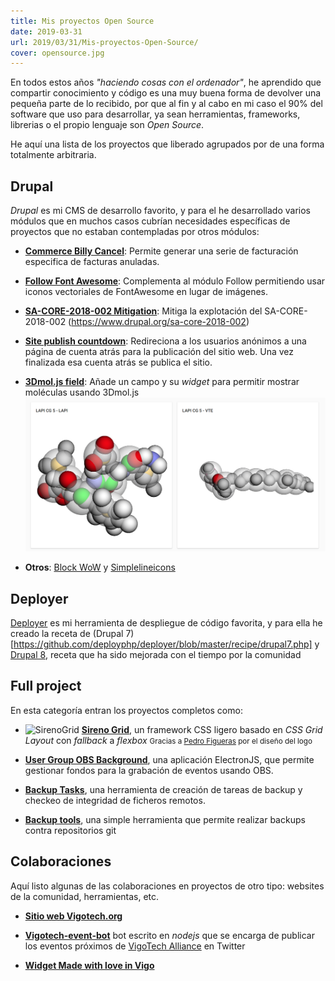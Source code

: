 ```yaml
---
title: Mis proyectos Open Source
date: 2019-03-31
url: 2019/03/31/Mis-proyectos-Open-Source/
cover: opensource.jpg
---
```


En todos estos años _"haciendo cosas con el ordenador"_, he aprendido que compartir conocimiento y código es una muy buena forma de devolver una pequeña parte de lo recibido, por que al fin y al cabo en mi caso el 90% del software que uso para desarrollar, ya sean herramientas, frameworks, librerias o el propio lenguaje son _Open Source_.

He aquí una lista de los proyectos que liberado agrupados por de una forma totalmente arbitraria.  


## Drupal
_Drupal_ es mi CMS de desarrollo favorito, y para el he desarrollado varios módulos que en muchos casos cubrían necesidades específicas de proyectos que no estaban contempladas por otros módulos:


*  **[Commerce Billy Cancel](https://www.drupal.org/project/commerce_billy_cancel)**: Permite generar una serie de facturación especifica de facturas anuladas.
*  **[Follow Font Awesome](https://www.drupal.org/project/follow_fontawesome)**: Complementa al módulo Follow permitiendo usar iconos vectoriales de FontAwesome en lugar de imágenes.
*  **[SA-CORE-2018-002 Mitigation](https://www.drupal.org/project/sa_core_2018_002)**: Mitiga la explotación del SA-CORE-2018-002 (https://www.drupal.org/sa-core-2018-002)
*  **[Site publish countdown](https://www.drupal.org/project/sitepublishcountdown)**: Redireciona a los usuarios anónimos a una página de cuenta atrás para la publicación del sitio web. Una vez finalizada esa cuenta atrás se publica el sitio.
*  **[3Dmol.js field](https://www.drupal.org/sandbox/sergiocarracedo/2917835)**: Añade un campo y su _widget_ para permitir mostrar moléculas usando 3Dmol.js
![](3dmoljs.png)

*  **Otros**: [Block WoW](https://www.drupal.org/sandbox/sergiocarracedo/2636362) y [Simplelineicons](https://www.drupal.org/sandbox/sergiocarracedo/2816465)

## Deployer
[Deployer](https://deployer.org/) es mi herramienta de despliegue de código favorita, y para ella he creado la receta de (Drupal 7)[https://github.com/deployphp/deployer/blob/master/recipe/drupal7.php] y [Drupal 8](https://github.com/deployphp/deployer/blob/master/recipe/drupal8.php), receta que ha sido mejorada con el tiempo por la comunidad

## Full project
En esta categoría entran los proyectos completos como:

* ![SirenoGrid](https://sirenogrid.com/logo.png)
**[Sireno Grid](http://sirenogrid.com/)**, un framework CSS ligero basado en _CSS Grid Layout_ con _fallback_ a _flexbox_
  <small>Gracias a [Pedro Figueras](https://www.pedrofigueras.com) por el diseño del logo</small>
  
* **[User Group OBS Background](https://github.com/sergiocarracedo/ug-obs-background)**, una aplicación ElectronJS, que permite gestionar fondos para la grabación de eventos usando OBS.

* **[Backup Tasks](https://github.com/sergiocarracedo/backup-tasks)**, una herramienta de creación de tareas de backup y checkeo de integridad de ficheros remotos.

* **[Backup tools](https://github.com/sergiocarracedo/backup-tools)**, una simple herramienta que permite realizar backups contra repositorios git

## Colaboraciones
Aquí listo algunas de las colaboraciones en proyectos de otro tipo: websites de la comunidad, herramientas, etc.

* **[Sitio web Vigotech.org](https://github.com/sergiocarracedo/vigotech.github.io)**

* **[Vigotech-event-bot](https://github.com/sergiocarracedo/vigotech-event-bot)** bot escrito en _nodejs_ que se encarga de publicar los eventos próximos de [VigoTech Alliance](https://vigotech.org) en Twitter

* **[Widget Made with love in Vigo](https://github.com/VigoTech/vigotech-made-with)**
